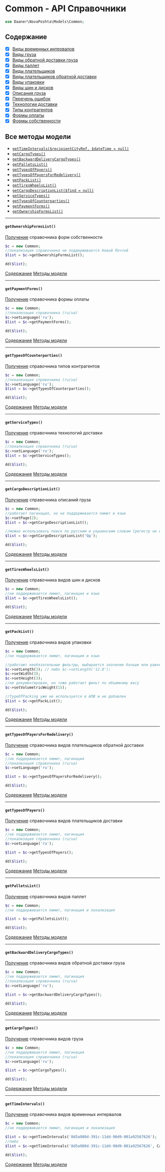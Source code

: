 # Common - API Справочники
```php
use Daaner\NovaPoshta\Models\Common;
```

## Содержание
- [x] [Виды временных интервалов](Common.md#getTimeIntervals)
- [x] [Виды груза](Common.md#getCargoTypes)
- [x] [Виды обратной доставки груза](Common.md#getBackwardDeliveryCargoTypes)
- [x] [Виды паллет](Common.md#getPalletsList)
- [x] [Виды плательщиков](Common.md#getTypesOfPayers)
- [x] [Виды плательщиков обратной доставки](Common.md#getTypesOfPayersForRedelivery)
- [x] [Виды упаковки](Common.md#getPackList)
- [x] [Виды шин и дисков](Common.md#getTiresWheelsList)
- [x] [Описания груза](Common.md#getCargoDescriptionList)
- [x] [Перечень ошибок](CommonGeneral.md#getMessageCodeText)
- [x] [Технологии доставки](Common.md#getServiceTypes)
- [x] [Типы контрагентов](Common.md#getTypesOfCounterparties)
- [x] [Формы оплаты](Common.md#getPaymentForms)
- [x] [Формы собственности](Common.md#getOwnershipFormsList)

## Все методы модели
- [`getTimeIntervals($recipientCityRef, $dateTime = null)`](#getTimeIntervals)
- [`getCargoTypes()`](#getCargoTypes)
- [`getBackwardDeliveryCargoTypes()`](#getBackwardDeliveryCargoTypes)
- [`getPalletsList()`](#getPalletsList)
- [`getTypesOfPayers()`](#getTypesOfPayers)
- [`getTypesOfPayersForRedelivery()`](#getTypesOfPayersForRedelivery)
- [`getPackList()`](#getPackList)
- [`getTiresWheelsList()`](#getTiresWheelsList)
- [`getCargoDescriptionList($find = null)`](#getCargoDescriptionList)
- [`getServiceTypes()`](#getServiceTypes)
- [`getTypesOfCounterparties()`](#getTypesOfCounterparties)
- [`getPaymentForms()`](#getPaymentForms)
- [`getOwnershipFormsList()`](#getOwnershipFormsList)


---

#### `getOwnershipFormsList()`
[Получение](https://devcenter.novaposhta.ua/docs/services/55702570a0fe4f0cf4fc53ed/operations/55702571a0fe4f0b6483890b) справочника форм собственности
```php
$c = new Common;
//локализация справочника не поддерживается Новой Почтой
$list = $c->getOwnershipFormsList();

dd($list);
```
[Содержание](#Содержание) [Методы модели](#Все-методы-модели)
***


#### `getPaymentForms()`
[Получение](https://devcenter.novaposhta.ua/docs/services/55702570a0fe4f0cf4fc53ed/operations/55702571a0fe4f0b6483890d) справочника формы оплаты
```php
$c = new Common;
//локализация справочника (ru/ua)
$c->setLanguage('ru');
$list = $c->getPaymentForms();

dd($list);
```
[Содержание](#Содержание) [Методы модели](#Все-методы-модели)
***


#### `getTypesOfCounterparties()`
[Получение](https://devcenter.novaposhta.ua/docs/services/55702570a0fe4f0cf4fc53ed/operations/55702571a0fe4f0b64838912) справочника типов контрагентов
```php
$c = new Common;
//локализация справочника (ru/ua)
$c->setLanguage('ru');
$list = $c->getTypesOfCounterparties();

dd($list);
```
[Содержание](#Содержание) [Методы модели](#Все-методы-модели)
***


#### `getServiceTypes()`
[Получение](https://devcenter.novaposhta.ua/docs/services/55702570a0fe4f0cf4fc53ed/operations/55702571a0fe4f0b6483890e) справочника технологий доставки
```php
$c = new Common;
//локализация справочника (ru/ua)
$c->setLanguage('ru');
$list = $c->getServiceTypes();

dd($list);
```
[Содержание](#Содержание) [Методы модели](#Все-методы-модели)
***


#### `getCargoDescriptionList()`
[Получение](https://devcenter.novaposhta.ua/docs/services/55702570a0fe4f0cf4fc53ed/operations/55702571a0fe4f0b64838908) справочника описаний груза
```php
$c = new Common;
//работает пагинация, но не поддерживается лимит и язык
$c->setPage(2);
$list = $c->getCargoDescriptionList();

//можно использовать поиск по русским и украинским словам (регистр не важен)
$list = $c->getCargoDescriptionList('Од');

dd($list);
```
[Содержание](#Содержание) [Методы модели](#Все-методы-модели)
***


#### `getTiresWheelsList()`
[Получение](https://devcenter.novaposhta.ua/docs/services/55702570a0fe4f0cf4fc53ed/operations/55702571a0fe4f0b64838910) справочника видов шин и дисков
```php
$c = new Common;
//не поддерживается лимит, пагинация и язык
$list = $c->getTiresWheelsList();

dd($list);
```
[Содержание](#Содержание) [Методы модели](#Все-методы-модели)
***


#### `getPackList()`
[Получение](https://devcenter.novaposhta.ua/docs/services/55702570a0fe4f0cf4fc53ed/operations/582b1069a0fe4f0298618f06) справочника видов упаковки
```php
$c = new Common;
//не поддерживается лимит, пагинация и язык

//работают необязательные фильтры, выбирается значение больше или равно указанного
$c->setLength(3); // либо $c->setLength('12.0');
$c->setWidth(3);
$c->setHeight(3);
//не документирован, но тоже работает фильт по объемному весу
$c->setVolumetricWeight(15);

//TypeOfPacking уже не используется в АПИ и не добавлен
$list = $c->getPackList();

dd($list);
```
[Содержание](#Содержание) [Методы модели](#Все-методы-модели)
***


#### `getTypesOfPayersForRedelivery()`
[Получение](https://devcenter.novaposhta.ua/docs/services/55702570a0fe4f0cf4fc53ed/operations/55702571a0fe4f0b64838914) справочника видов плательщиков обратной доставки
```php
$c = new Common;
//не поддерживается лимит, пагинация
//локализация справочника (ru/ua)
$c->setLanguage('ru');

$list = $c->getTypesOfPayersForRedelivery();

dd($list);
```
[Содержание](#Содержание) [Методы модели](#Все-методы-модели)
***


#### `getTypesOfPayers()`
[Получение](https://devcenter.novaposhta.ua/docs/services/55702570a0fe4f0cf4fc53ed/operations/55702571a0fe4f0b64838913) справочника видов плательщиков доставки
```php
$c = new Common;
//не поддерживается лимит, пагинация
//локализация справочника (ru/ua)
$c->setLanguage('ru');

$list = $c->getTypesOfPayers();

dd($list);
```
[Содержание](#Содержание) [Методы модели](#Все-методы-модели)
***


#### `getPalletsList()`
[Получение](https://devcenter.novaposhta.ua/docs/services/55702570a0fe4f0cf4fc53ed/operations/55702571a0fe4f0b64838913) справочника видов паллет
```php
$c = new Common;
//не поддерживается лимит, пагинация и локализация

$list = $c->getPalletsList();

dd($list);
```
[Содержание](#Содержание) [Методы модели](#Все-методы-модели)
***


#### `getBackwardDeliveryCargoTypes()`
[Получение](https://devcenter.novaposhta.ua/docs/services/55702570a0fe4f0cf4fc53ed/operations/55702571a0fe4f0b64838907) справочника видов обратной доставки груза
```php
$c = new Common;
//не поддерживается лимит, пагинация
//локализация справочника (ru/ua)
$c->setLanguage('ru');

$list = $c->getBackwardDeliveryCargoTypes();

dd($list);
```
[Содержание](#Содержание) [Методы модели](#Все-методы-модели)
***


#### `getCargoTypes()`
[Получение](https://devcenter.novaposhta.ua/docs/services/55702570a0fe4f0cf4fc53ed/operations/55702571a0fe4f0b64838909) справочника видов груза
```php
$c = new Common;
//не поддерживается лимит, пагинация
//локализация справочника (ru/ua)
$c->setLanguage('ru');

$list = $c->getCargoTypes();

dd($list);
```
[Содержание](#Содержание) [Методы модели](#Все-методы-модели)
***


#### `getTimeIntervals()`
[Получение](https://devcenter.novaposhta.ua/docs/services/55702570a0fe4f0cf4fc53ed/operations/55702571a0fe4f0b6483890f) справочника видов временных интервалов
```php
$c = new Common;
//не поддерживается лимит, пагинация и локализация

$list = $c->getTimeIntervals('8d5a980d-391c-11dd-90d9-001a92567626');
//либо
$list = $c->getTimeIntervals('8d5a980d-391c-11dd-90d9-001a92567626', Carbon::tomorrow()->format('d.m.Y'));

dd($list);
```
[Содержание](#Содержание) [Методы модели](#Все-методы-модели)
